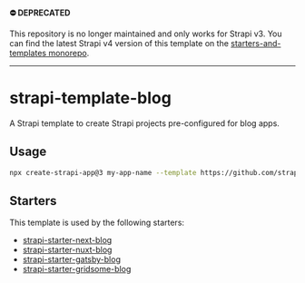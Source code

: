 **:no_entry: DEPRECATED**

This repository is no longer maintained and only works for Strapi v3. You can find the latest Strapi v4 version of this template on the [starters-and-templates monorepo](https://github.com/strapi/starters-and-templates/tree/main/packages/templates/blog).

---

# strapi-template-blog

A Strapi template to create Strapi projects pre-configured for blog apps.

## Usage

```bash
npx create-strapi-app@3 my-app-name --template https://github.com/strapi/strapi-template-blog
```

## Starters

This template is used by the following starters:

* [strapi-starter-next-blog](https://github.com/strapi/strapi-starter-next-blog)
* [strapi-starter-nuxt-blog](https://github.com/strapi/strapi-starter-nuxt-blog)
* [strapi-starter-gatsby-blog](https://github.com/strapi/strapi-starter-gatsby-blog)
* [strapi-starter-gridsome-blog](https://github.com/strapi/strapi-starter-gridsome-blog)
